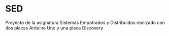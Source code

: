 # SED
Proyecto de la asignatura Sistemas Empotrados y Distribuidos realizado con dos placas Arduino Uno y una placa Discovery

